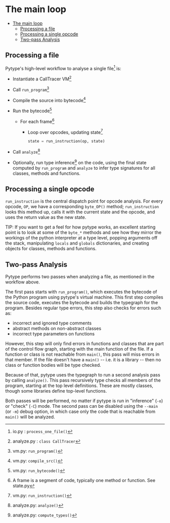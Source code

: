 # The main loop

<!--* freshness: { owner: 'mdemello' reviewed: '2020-12-08' } *-->

<!--ts-->
   * [The main loop](#the-main-loop)
      * [Processing a file](#processing-a-file)
      * [Processing a single opcode](#processing-a-single-opcode)
      * [Two-pass Analysis](#two-pass-analysis)

<!-- Added by: rechen, at: 2021-08-05T17:23-07:00 -->

<!--te-->

## Processing a file

Pytype's high-level workflow to analyse a single file[^process-one-file] is:

*   Instantiate a CallTracer VM[^calltracer]
*   Call `run_program`[^run-program]
*   Compile the source into bytecode[^compile-src]
*   Run the bytecode[^run-bytecode]

    *   For each frame[^frame]

        *   Loop over opcodes, updating state[^run-instruction]

            ```python
            state = run_instruction(op, state)
            ```

*   Call `analyze`[^analyze]

*   Optionally, run type inference[^compute-types] on the code, using the final
    state computed by `run_program` and `analyze` to infer type signatures for
    all classes, methods and functions.

## Processing a single opcode

`run_instruction` is the central dispatch point for opcode analysis. For every
opcode, `OP`, we have a corresponding `byte_OP()` method; `run_instruction`
looks this method up, calls it with the current state and the opcode, and uses
the return value as the new state.

TIP: If you want to get a feel for how pytype works, an excellent
starting point is to look at some of the `byte_*` methods and see how they
mirror the workings of the python interpreter at a type level, popping arguments
off the stack, manipulating `locals` and `globals` dictionaries, and creating
objects for classes, methods and functions.

## Two-pass Analysis

Pytype performs two passes when analyzing a file, as mentioned in the workflow
above.

The first pass starts with `run_program()`, which executes the bytecode of the
Python program using pytype's virtual machine. This first step compiles the
source code, executes the bytecode and builds the typegraph for the program.
Besides regular type errors, this step also checks for errors such as:

-   incorrect and ignored type comments
-   abstract methods on non-abstract classes
-   incorrect type parameters on functions

However, this step will only find errors in functions and classes that are part
of the control flow graph, starting with the main function of the file. If a
function or class is not reachable from `main()`, this pass will miss errors in
that member. If the file doesn't have a `main()` -- i.e. it is a library -- then
no class or function bodies will be type checked.

Because of that, pytype uses the typegraph to run a second analysis pass by
calling `analyze()`. This pass recursively type checks all members of the
program, starting at the top level definitions. These are mostly classes, though
some libraries define top-level functions.

Both passes will be performed, no matter if pytype is run in "inference" (`-o`)
or "check" (`-C`) mode. The second pass can be disabled using the `--main` (or
`-m`) debug option, in which case only the code that is reachable from `main()`
will be analyzed.

[^process-one-file]: io.py : `process_one_file()`
[^run-program]: vm.py: `run_program()`
[^calltracer]: analyze.py : `class CallTracer`
[^compile-src]: vm.py: `compile_src()`
[^run-bytecode]: vm.py: `run_bytecode()`
[^analyze]: analyze.py: `analyze()`
[^frame]: A frame is a segment of code, typically one method or function. See
    state.py
[^run-instruction]: vm.py: `run_instruction()`
[^compute-types]: analyze.py: `compute_types()`
